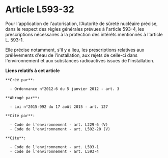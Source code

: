 # Article L593-32

Pour l'application de l'autorisation, l'Autorité de sûreté nucléaire précise, dans le respect des règles générales prévues à
l'article 593-4, les prescriptions nécessaires à la protection des intérêts mentionnés à l'article L. 593-1.

Elle précise notamment, s'il y a lieu, les prescriptions relatives aux prélèvements d'eau de l'installation, aux rejets de
celle-ci dans l'environnement et aux substances radioactives issues de l'installation.

**Liens relatifs à cet article**

	**Créé par**:

	  - Ordonnance n°2012-6 du 5 janvier 2012 - art. 3

	**Abrogé par**:

	  - Loi n°2015-992 du 17 août 2015 - art. 127

	**Cité par**:

	  - Code de l'environnement - art. L229-6 (V)
	  - Code de l'environnement - art. L592-20 (V)

	**Cite**:

	  - Code de l'environnement - art. L593-1
	  - Code de l'environnement - art. L593-4
